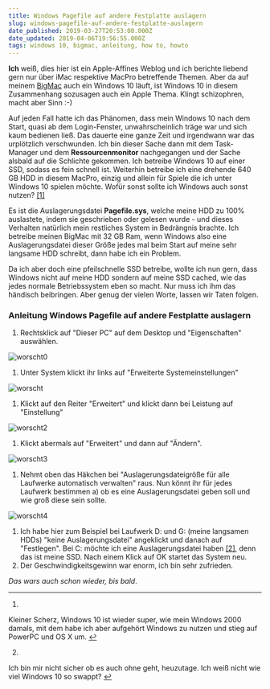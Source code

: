 ```yaml
---
title: Windows Pagefile auf andere Festplatte auslagern
slug: windows-pagefile-auf-andere-festplatte-auslagern
date_published: 2019-03-27T20:53:00.000Z
date_updated: 2019-04-06T19:56:55.000Z
tags: windows 10, bigmac, anleitung, how to, howto
---
```


**Ich** weiß, dies hier ist ein Apple-Affines Weblog und ich berichte liebend gern nur über iMac respektive MacPro betreffende Themen. Aber da auf meinem [BigMac](__GHOST_URL__/tag/bigmac/) auch ein Windows 10 läuft, ist Windows 10 in diesem Zusammenhang sozusagen auch ein Apple Thema. Klingt schizophren, macht aber Sinn :-) 

Auf jeden Fall hatte ich das Phänomen, dass mein Windows 10 nach dem Start, quasi ab dem Login-Fenster, unwahrscheinlich träge war und sich kaum bedienen ließ. Das dauerte eine ganze Zeit und irgendwann war das urplötzlich verschwunden. Ich bin dieser Sache dann mit dem Task-Manager und dem **Ressourcenmonitor** nachgegangen und der Sache alsbald auf die Schlichte gekommen. Ich betreibe Windows 10 auf einer SSD, sodass es fein schnell ist. Weiterhin betreibe ich eine drehende 640 GB HDD in diesem MacPro, einzig und allein für Spiele die ich unter Windows 10 spielen möchte. Wofür sonst sollte ich Windows auch sonst nutzen? [[1]](#fn1)

Es ist die Auslagerungsdatei **Pagefile.sys**, welche meine HDD zu 100% auslastete, indem sie geschrieben oder gelesen wurde - und dieses Verhalten natürlich mein restliches System in Bedrängnis brachte. Ich betreibe meinen BigMac mit 32 GB Ram, wenn Windows also eine Auslagerungsdatei dieser Größe jedes mal beim Start auf meine sehr langsame HDD schreibt, dann habe ich ein Problem.

Da ich aber doch eine pfeilschnelle SSD betreibe, wollte ich nun gern, dass Windows nicht auf meine HDD sondern auf meine SSD cached, wie das jedes normale Betriebssystem eben so macht. Nur muss ich ihm das händisch beibringen. Aber genug der vielen Worte, lassen wir Taten folgen.

### Anleitung Windows Pagefile auf andere Festplatte auslagern

1. Rechtsklick auf "Dieser PC" auf dem Desktop und "Eigenschaften" auswählen.

![worscht0](__GHOST_URL__/content/images/2019/04/worscht0.jpg)

1. Unter System klickt ihr links auf "Erweiterte Systemeinstellungen"

![worscht](__GHOST_URL__/content/images/2019/04/worscht.PNG)

1. Klickt auf den Reiter "Erweitert" und klickt dann bei Leistung auf "Einstellung"

![worscht2](__GHOST_URL__/content/images/2019/04/worscht2.PNG)

1. Klickt abermals auf "Erweitert" und dann auf "Ändern".

![worscht3](__GHOST_URL__/content/images/2019/04/worscht3.PNG)

1. Nehmt oben das Häkchen bei "Auslagerungsdateigröße für alle Laufwerke automatisch verwalten" raus. Nun könnt ihr für jedes Laufwerk bestimmen a) ob es eine Auslagerungsdatei geben soll und wie groß diese sein sollte.

![worscht4](__GHOST_URL__/content/images/2019/04/worscht4.PNG)

1. Ich habe hier zum Beispiel bei Laufwerk D: und G: (meine langsamen HDDs) "keine Auslagerungsdatei" angeklickt und danach auf "Festlegen". Bei C: möchte ich eine Auslagerungsdatei haben [[2]](#fn2), denn das ist meine SSD. Nach einem Klick auf OK startet das System neu.
2. Der Geschwindigkeitsgewinn war enorm, ich bin sehr zufrieden.

*Das wars auch schon wieder, bis bald*.

---

1. 
Kleiner Scherz, Windows 10 ist wieder super, wie mein Windows 2000 damals, mit dem habe ich aber aufgehört Windows zu nutzen und stieg auf PowerPC und OS X um. [↩︎](#fnref1)

2. 
Ich bin mir nicht sicher ob es auch ohne geht, heuzutage. Ich weiß nicht wie viel Windows 10 so swappt? [↩︎](#fnref2)

